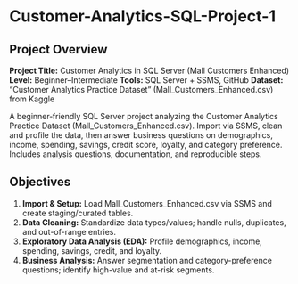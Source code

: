 # Customer-Analytics-SQL-Project-1

## Project Overview
**Project Title:** Customer Analytics in SQL Server (Mall Customers Enhanced)
**Level:** Beginner–Intermediate
**Tools:** SQL Server + SSMS, GitHub
**Dataset:** “Customer Analytics Practice Dataset” (Mall_Customers_Enhanced.csv) from Kaggle

A beginner‑friendly SQL Server project analyzing the Customer Analytics Practice Dataset (Mall_Customers_Enhanced.csv). Import via SSMS, clean and profile the data, then answer business questions on demographics, income, spending, savings, credit score, loyalty, and category preference. Includes analysis questions, documentation, and reproducible steps.

## Objectives

1. **Import & Setup:** Load Mall_Customers_Enhanced.csv via SSMS and create staging/curated tables.  
2. **Data Cleaning:** Standardize data types/values; handle nulls, duplicates, and out-of-range entries.  
3. **Exploratory Data Analysis (EDA):** Profile demographics, income, spending, savings, credit, and loyalty.  
4. **Business Analysis:** Answer segmentation and category-preference questions; identify high-value and at-risk segments.

